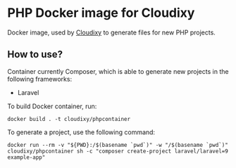# PHP Docker image for Cloudixy
Docker image, used by [Cloudixy](https://github.com/cloudixy/cloudixy) to generate files for new PHP projects.

## How to use?
Container currently Composer, which is able to generate new projects in the following frameworks:
- Laravel

To build Docker container, run:
```
docker build . -t cloudixy/phpcontainer
```

To generate a project, use the following command:
```
docker run --rm -v "${PWD}:/$(basename `pwd`)" -w "/$(basename `pwd`)" cloudixy/phpcontainer sh -c "composer create-project laravel/laravel=9 example-app"
```

